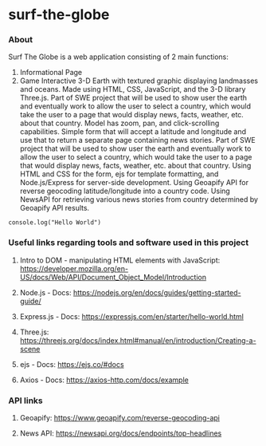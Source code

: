 # surf-the-globe

### About
Surf The Globe is a web application consisting of 2 main functions:
1. Informational Page
2. Game
Interactive 3-D Earth with textured graphic displaying landmasses and oceans. Made using HTML, CSS, JavaScript,  and the 3-D library Three.js. Part of SWE project that will be used to show user the earth and eventually work to allow the user to select a country, which would take the user to a page that would display news, facts, weather, etc. about that country. Model has zoom, pan, and click-scrolling capabilities. 
Simple form that will accept a latitude and longitude and use that to return a separate page containing news stories. Part of SWE project that will be used to show user the earth and eventually work to allow the user to select a country, which would take the user to a page that would display news, facts, weather, etc. about that country. Using HTML and CSS for the form, ejs for template formatting, and Node.js/Express for server-side development. Using Geoapify API for reverse geocoding latitude/longitude into a country code. Using NewsAPI for retrieving various news stories from country determined by Geoapify API results.

`
console.log("Hello World")
`


### Useful links regarding tools and software used in this project

1. Intro to DOM - manipulating HTML elements with JavaScript: https://developer.mozilla.org/en-US/docs/Web/API/Document_Object_Model/Introduction

2. Node.js - Docs: https://nodejs.org/en/docs/guides/getting-started-guide/

3. Express.js - Docs: https://expressjs.com/en/starter/hello-world.html

4. Three.js: https://threejs.org/docs/index.html#manual/en/introduction/Creating-a-scene

5. ejs - Docs: https://ejs.co/#docs

6. Axios - Docs: https://axios-http.com/docs/example


### API links

1. Geoapify: https://www.geoapify.com/reverse-geocoding-api

2. News API: https://newsapi.org/docs/endpoints/top-headlines
